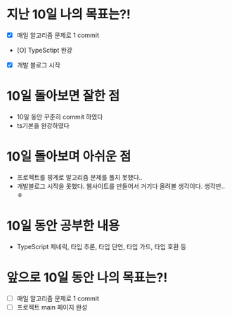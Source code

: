 # 지난 10일 나의 목표는?!

- [x] 매일 알고리즘 문제로 1 commit
- [O] TypeSctipt 완강
- [x] 개발 블로그 시작

# 10일 돌아보면 잘한 점

- 10일 동안 꾸준히 commit 하였다
- ts기본을 완강하였다

# 10일 돌아보며 아쉬운 점

- 프로젝트를 핑계로 알고리즘 문제를 풀지 못했다..
- 개발블로그 시작을 못했다. 웹사이트를 만들어서 거기다 올려볼 생각이다. 생각만..ㅎ

# 10일 동안 공부한 내용

- TypeScript
  제네릭, 타입 추론, 타입 단언, 타입 가드, 타입 호환 등

# 앞으로 10일 동안 나의 목표는?!

- [ ] 매일 알고리즘 문제로 1 commit
- [ ] 프로젝트 main 페이지 완성
